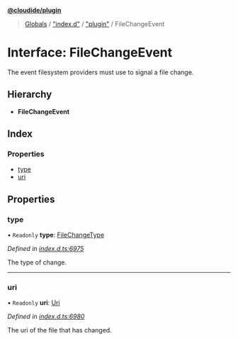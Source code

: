 **[@cloudide/plugin](../README.md)**

> [Globals](../README.md) / ["index.d"](../modules/_index_d_.md) / ["plugin"](../modules/_index_d_._plugin_.md) / FileChangeEvent

# Interface: FileChangeEvent

The event filesystem providers must use to signal a file change.

## Hierarchy

* **FileChangeEvent**

## Index

### Properties

* [type](_index_d_._plugin_.filechangeevent.md#type)
* [uri](_index_d_._plugin_.filechangeevent.md#uri)

## Properties

### type

• `Readonly` **type**: [FileChangeType](../enums/_index_d_._plugin_.filechangetype.md)

*Defined in [index.d.ts:6975](https://github.com/shuyaqian/cloudide-plugin-api/blob/6d83fa1/index.d.ts#L6975)*

The type of change.

___

### uri

• `Readonly` **uri**: [Uri](../classes/_index_d_._plugin_.uri.md)

*Defined in [index.d.ts:6980](https://github.com/shuyaqian/cloudide-plugin-api/blob/6d83fa1/index.d.ts#L6980)*

The uri of the file that has changed.

